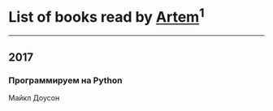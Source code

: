 # List of books read by [Artem](https://plus.google.com/104708525191282411034)<sup>1</sup>
---

## 2017

### Программируем на Python
Майкл Доусон



